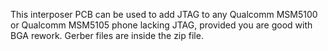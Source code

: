 This interposer PCB can be used to add JTAG to any Qualcomm MSM5100 or Qualcomm MSM5105 phone lacking JTAG, provided you are good with BGA rework. Gerber files are inside the zip file.
